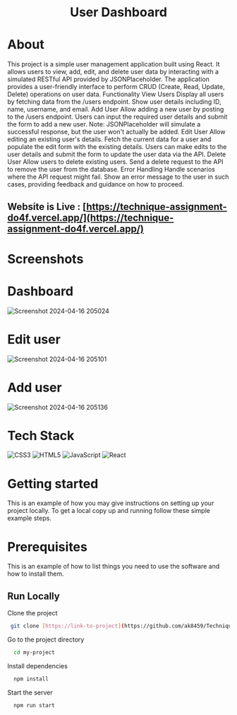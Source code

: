<div align="center"><h1> User Dashboard </h1> </div>

# About
This project is a simple user management application built using React. It allows users to view, add, edit, and delete user data by interacting with a simulated RESTful API provided by JSONPlaceholder. The application provides a user-friendly interface to perform CRUD (Create, Read, Update, Delete) operations on user data. Functionality View Users Display all users by fetching data from the /users endpoint. Show user details including ID, name, username, and email. Add User Allow adding a new user by posting to the /users endpoint. Users can input the required user details and submit the form to add a new user. Note: JSONPlaceholder will simulate a successful response, but the user won't actually be added. Edit User Allow editing an existing user's details. Fetch the current data for a user and populate the edit form with the existing details. Users can make edits to the user details and submit the form to update the user data via the API. Delete User Allow users to delete existing users. Send a delete request to the API to remove the user from the database. Error Handling Handle scenarios where the API request might fail. Show an error message to the user in such cases, providing feedback and guidance on how to proceed.

## Website is Live : [https://technique-assignment-do4f.vercel.app/](https://technique-assignment-do4f.vercel.app/)

# Screenshots
# Dashboard
![Screenshot 2024-04-16 205024](https://github.com/ak8459/Technique-assignment/assets/87300147/91f1b92f-c454-45ff-827f-981f92e539fb)
# Edit user
![Screenshot 2024-04-16 205101](https://github.com/ak8459/Technique-assignment/assets/87300147/d73c8506-5a78-4d72-883f-c846e1e4e792)

# Add user
![Screenshot 2024-04-16 205136](https://github.com/ak8459/Technique-assignment/assets/87300147/c87cd5c0-7d7b-430f-817d-2ce388efa0fd)


# Tech Stack
![CSS3](https://img.shields.io/badge/css3-%231572B6.svg?logo=css3&logoColor=white&style=for-the-badge)
![HTML5](https://img.shields.io/badge/html5-%23E34F26.svg?logo=html5&logoColor=white&style=for-the-badge)
![JavaScript](https://img.shields.io/badge/javascript-%23323330.svg?logo=javascript&logoColor=%23F7DF1E&style=for-the-badge)
![React](https://img.shields.io/badge/react-%2320232a.svg?logo=react&logoColor=%2361DAFB&style=for-the-badge)


# Getting started
<p>This is an example of how you may give instructions on setting up your project locally. To get a local copy up and running follow these simple example steps.</p>

 # Prerequisites
  <p>This is an example of how to list things you need to use the software and how to install them.</p> 

 
## Run Locally

Clone the project

 ```bash
  git clone [https://link-to-project](https://github.com/ak8459/Technique-assignment)
  ```

Go to the project directory

```bash
  cd my-project
```

Install dependencies

```bash
  npm install
```

Start the server

```bash
  npm run start
```


